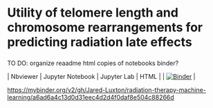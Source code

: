 # Utility of telomere length and chromosome rearrangements for predicting radiation late effects

### 

TO DO:
organize reaadme
html copies of notebooks
binder?

| Nbviewer | Jupyter Notebook | Jupyter Lab | HTML |
| 
[![Binder](https://mybinder.org/badge_logo.svg)](https://mybinder.org/v2/gh/Jared-Luxton/radiation-therapy-machine-learning/master?urlpath=https%3A%2F%2Fgithub.com%2FJared-Luxton%2Fradiation-therapy-machine-learning%2Fblob%2Fmaster%2Fworkflow%2520%2526%2520notebooks%2F01_radiation_therapy_patients_data_EXTRACTION_CLEANING.ipynb)
|

https://mybinder.org/v2/gh/Jared-Luxton/radiation-therapy-machine-learning/a6ad6a4c13d0d31eec4d2d4f0daf8e504c88266d
